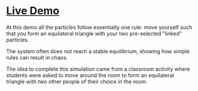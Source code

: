 # [Live Demo](https://staadecker.github.io/triangles/)

At this demo all the particles follow essentially one rule: move yourself such that you form an equilateral triangle with your two pre-selected "linked" particles.

The system often does not reach a stable equilibrium, showing how simple rules can result in chaos.

The idea to complete this simulation came from a classroom activity where students were asked to move around the room to form an equilateral triangle with two other people of their choice in the room.
